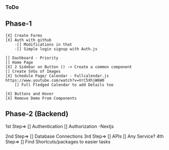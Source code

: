 ### ToDo

## Phase-1 
    [X] Create Forms
    [X] Auth with github
        -[] Modifications in that
        -[] Simple login signup with Auth.js

    [] Dashboard - Priority 
    [] Home Page
    [X] 2 Sidebar on Button () -> Create a common component
    [] Create SVGs of Images 
    [X] Schedule Page/ Calendar - Fullcalendar.js https://www.youtube.com/watch?v=VrC5XhjW6W0
        [] Full Fledged Calendar to add Details too

    [X] Buttons and Hover
    [X] Remove Demo From Components

## Phase-2 (Backend)
1st Step=>
    [] Authentication
    [] Authorization -Nextjs 
    
2nd Step=>
    [] Database Connections
3rd Step=>
    [] APIs
    [] Any Service?
4th Step=>
    [] Find Shortcuts/packages to easier tasks
    
